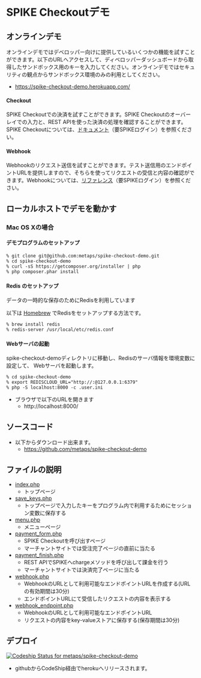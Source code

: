 SPIKE Checkoutデモ
====


オンラインデモ
----
オンラインデモではデベロッパー向けに提供しているいくつかの機能を試すことができます。以下のURLへアクセスして、ディベロッパーダッシュボードから取得したサンドボックス用のキーを入力してください。オンラインデモではセキュリティの観点からサンドボックス環境のみの利用としてください。

- https://spike-checkout-demo.herokuapp.com/

#### Checkout
SPIKE Checkoutでの決済を試すことができます。SPIKE Checkoutのオーバーレイでの入力と、REST APIを使った決済の処理を確認することができます。SPIKE Checkoutについては、[ドキュメント](https://spike.cc/dashboard/developer/docs/getting_started)（要SPIKEログイン）を参照ください。

#### Webhook
Webhookのリクエスト送信を試すことができます。テスト送信用のエンドポイントURLを提供しますので、そちらを使ってリクエストの受信と内容の確認ができます。Webhookについては、[リファレンス](https://spike.cc/dashboard/developer/docs/references)（要SPIKEログイン）を参照ください。


ローカルホストでデモを動かす
----

### Mac OS Xの場合

#### デモプログラムのセットアップ

```
% git clone git@github.com:metaps/spike-checkout-demo.git
% cd spike-checkout-demo
% curl -sS https://getcomposer.org/installer | php
% php composer.phar install
```

#### Redis のセットアップ


データの一時的な保存のためにRedisを利用しています

以下は [Homebrew](http://brew.sh/) でRedisをセットアップする方法です。

```
% brew install redis
% redis-server /usr/local/etc/redis.conf
```


#### Webサーバの起動

spike-checkout-demoディレクトリに移動し、Redisのサーバ情報を環境変数に設定して、
Webサーバを起動します。


```
% cd spike-checkout-demo
% export REDISCLOUD_URL="http://:@127.0.0.1:6379"
% php -S localhost:8000 -c .user.ini
```



- ブラウザで以下のURLを開きます
  - http://localhost:8000/



ソースコード
----

- 以下からダウンロード出来ます。
  - https://github.com/metaps/spike-checkout-demo


## ファイルの説明

- [index.php](index.php)
  - トップページ
- [save_keys.php](save_keys.php)
  - トップページで入力したキーをプログラム内で利用するためにセッション変数に保存する
- [menu.php](menu.php)
  - メニューページ
- [payment_form.php](payment_form.php)
  - SPIKE Checkoutを呼び出すページ
  - マーチャントサイトでは受注完了ページの直前に当たる
- [payment_finish.php](payment_finish.php)
  - REST APIでSPIKEへchargeメソッドを呼び出して課金を行う
  - マーチャントサイトでは決済完了ページに当たる
- [webhook.php](webhook.php)
  - WebhookのURLとして利用可能なエンドポイントURLを作成する(URLの有効期間は30分)
  - エンドポイントURLにて受信したリクエストの内容を表示する
- [webhook_endpoint.php](webhook_endpoint.php)
  - WebhookのURLとして利用可能なエンドポイントURL
  - リクエストの内容をkey-valueストアに保存する(保存期間は30分)


デプロイ
----
[![Codeship Status for metaps/spike-checkout-demo](https://www.codeship.io/projects/484a93f0-da5b-0131-45a4-6ae09c7da1e0/status)](https://www.codeship.io/projects/24311)

- githubからCodeShip経由でherokuへリリースされます。

